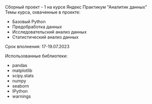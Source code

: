 Сборный проект - 1 на курсе Яндекс Практикум "Аналитик данных"
</br>Темы курса, охваченные в проекте: 
- Базовый Python
- Предобработка данных
- Исследовательский анализ данных
- Статистический анализ данных

Срок вполнения: 17-19.07.2023

Использованные библиотеки:
- pandas
- matplotlib
- scipy.stats
- numpy
- seaborn
- IPython
- warnings
